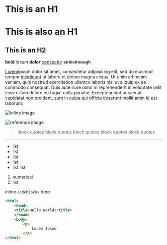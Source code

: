# This is an H1

This is also an H1
==================

This is an H2
-------------

**bold** _ipsum_ ***dolor*** [consectur][1] ~~strikethrough~~



[Lorem](http://example.com)ipsum dolor sit amet, consectetur adipisicing elit,
sed do eiusmod tempor [incididunt][2] ut labore et dolore magna aliqua. Ut enim ad
minim veniam, quis nostrud exercitation ullamco laboris nisi ut aliquip ex ea
commodo consequat. Duis aute irure dolor in reprehenderit in voluptate velit
esse cillum dolore eu fugiat nulla pariatur. Excepteur sint occaecat cupidatat
non proident, sunt in culpa qui officia deserunt mollit anim id est laborum.

![inline image](http://placehold.it/100x100)

![reference image][1]

[1]: http://placehold.it/100x100
[2]: http://example.com/2




> block quotes
> block quotes
> block quotes
> block quotes
> block quotes

--------------------------------------------------------------------------------

<!-- comment  -->

- list
- list
- list
- list
- list list

1. numerical
2. list


inline `codeblocks` here

```html
<html>
	<head>
	<title>Hello World</title>
	</head>
	<body>
		<p>
			Lorem Ipsum
		</p>
</html>
```
